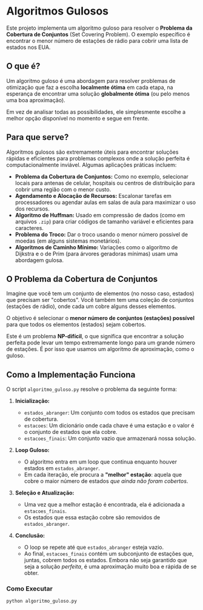 # Algoritmos Gulosos

Este projeto implementa um algoritmo guloso para resolver o **Problema da Cobertura de Conjuntos** (Set Covering Problem). O exemplo específico é encontrar o menor número de estações de rádio para cobrir uma lista de estados nos EUA.

## O que é?

Um algoritmo guloso é uma abordagem para resolver problemas de otimização que faz a escolha **localmente ótima** em cada etapa, na esperança de encontrar uma solução **globalmente ótima** (ou pelo menos uma boa aproximação).

Em vez de analisar todas as possibilidades, ele simplesmente escolhe a melhor opção disponível no momento e segue em frente.

## Para que serve?

Algoritmos gulosos são extremamente úteis para encontrar soluções rápidas e eficientes para problemas complexos onde a solução perfeita é computacionalmente inviável. Algumas aplicações práticas incluem:

- **Problema da Cobertura de Conjuntos:** Como no exemplo, selecionar locais para antenas de celular, hospitais ou centros de distribuição para cobrir uma região com o menor custo.
- **Agendamento e Alocação de Recursos:** Escalonar tarefas em processadores ou agendar aulas em salas de aula para maximizar o uso dos recursos.
- **Algoritmo de Huffman:** Usado em compressão de dados (como em arquivos `.zip`) para criar códigos de tamanho variável e eficientes para caracteres.
- **Problema do Troco:** Dar o troco usando o menor número possível de moedas (em alguns sistemas monetários).
- **Algoritmos de Caminho Mínimo:** Variações como o algoritmo de Dijkstra e o de Prim (para árvores geradoras mínimas) usam uma abordagem gulosa.

## O Problema da Cobertura de Conjuntos

Imagine que você tem um conjunto de elementos (no nosso caso, estados) que precisam ser "cobertos". Você também tem uma coleção de conjuntos (estações de rádio), onde cada um cobre alguns desses elementos.

O objetivo é selecionar o **menor número de conjuntos (estações) possível** para que todos os elementos (estados) sejam cobertos.

Este é um problema **NP-difícil**, o que significa que encontrar a solução perfeita pode levar um tempo extremamente longo para um grande número de estações. É por isso que usamos um algoritmo de aproximação, como o guloso.

## Como a Implementação Funciona

O script `algoritmo_guloso.py` resolve o problema da seguinte forma:

1.  **Inicialização:**

    - `estados_abranger`: Um conjunto com todos os estados que precisam de cobertura.
    - `estacoes`: Um dicionário onde cada chave é uma estação e o valor é o conjunto de estados que ela cobre.
    - `estacoes_finais`: Um conjunto vazio que armazenará nossa solução.

2.  **Loop Guloso:**

    - O algoritmo entra em um loop que continua enquanto houver estados em `estados_abranger`.
    - Em cada iteração, ele procura a **"melhor" estação**: aquela que cobre o maior número de estados _que ainda não foram cobertos_.

3.  **Seleção e Atualização:**

    - Uma vez que a melhor estação é encontrada, ela é adicionada a `estacoes_finais`.
    - Os estados que essa estação cobre são removidos de `estados_abranger`.

4.  **Conclusão:**
    - O loop se repete até que `estados_abranger` esteja vazio.
    - Ao final, `estacoes_finais` contém um subconjunto de estações que, juntas, cobrem todos os estados. Embora não seja garantido que seja a solução _perfeita_, é uma aproximação muito boa e rápida de se obter.

### Como Executar

```bash
python algoritmo_guloso.py
```
